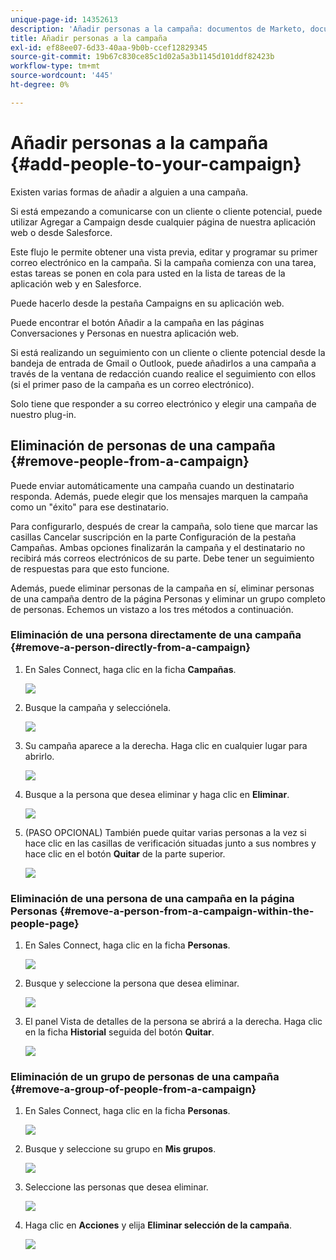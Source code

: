 ```yaml
---
unique-page-id: 14352613
description: 'Añadir personas a la campaña: documentos de Marketo, documentación del producto'
title: Añadir personas a la campaña
exl-id: ef88ee07-6d33-40aa-9b0b-ccef12829345
source-git-commit: 19b67c830ce85c1d02a5a3b1145d101ddf82423b
workflow-type: tm+mt
source-wordcount: '445'
ht-degree: 0%

---
```


# Añadir personas a la campaña {#add-people-to-your-campaign}

Existen varias formas de añadir a alguien a una campaña.

Si está empezando a comunicarse con un cliente o cliente potencial, puede utilizar Agregar a Campaign desde cualquier página de nuestra aplicación web o desde Salesforce.

Este flujo le permite obtener una vista previa, editar y programar su primer correo electrónico en la campaña. Si la campaña comienza con una tarea, estas tareas se ponen en cola para usted en la lista de tareas de la aplicación web y en Salesforce.

Puede hacerlo desde la pestaña Campaigns en su aplicación web.

Puede encontrar el botón Añadir a la campaña en las páginas Conversaciones y Personas en nuestra aplicación web.

Si está realizando un seguimiento con un cliente o cliente potencial desde la bandeja de entrada de Gmail o Outlook, puede añadirlos a una campaña a través de la ventana de redacción cuando realice el seguimiento con ellos (si el primer paso de la campaña es un correo electrónico).

Solo tiene que responder a su correo electrónico y elegir una campaña de nuestro plug-in.

## Eliminación de personas de una campaña {#remove-people-from-a-campaign}

Puede enviar automáticamente una campaña cuando un destinatario responda. Además, puede elegir que los mensajes marquen la campaña como un &quot;éxito&quot; para ese destinatario.

Para configurarlo, después de crear la campaña, solo tiene que marcar las casillas Cancelar suscripción en la parte Configuración de la pestaña Campañas. Ambas opciones finalizarán la campaña y el destinatario no recibirá más correos electrónicos de su parte. Debe tener un seguimiento de respuestas para que esto funcione.

Además, puede eliminar personas de la campaña en sí, eliminar personas de una campaña dentro de la página Personas y eliminar un grupo completo de personas. Echemos un vistazo a los tres métodos a continuación.

### Eliminación de una persona directamente de una campaña {#remove-a-person-directly-from-a-campaign}

1. En Sales Connect, haga clic en la ficha **Campañas**.

   ![](assets/one.png)

1. Busque la campaña y selecciónela.

   ![](assets/two.png)

1. Su campaña aparece a la derecha. Haga clic en cualquier lugar para abrirlo.

   ![](assets/three.png)

1. Busque a la persona que desea eliminar y haga clic en **Eliminar**.

   ![](assets/four.png)

1. (PASO OPCIONAL) También puede quitar varias personas a la vez si hace clic en las casillas de verificación situadas junto a sus nombres y hace clic en el botón **Quitar** de la parte superior.

   ![](assets/five.png)

### Eliminación de una persona de una campaña en la página Personas {#remove-a-person-from-a-campaign-within-the-people-page}

1. En Sales Connect, haga clic en la ficha **Personas**.

   ![](assets/one-a.png)

1. Busque y seleccione la persona que desea eliminar.

   ![](assets/two-a.png)

1. El panel Vista de detalles de la persona se abrirá a la derecha. Haga clic en la ficha **Historial** seguida del botón **Quitar**.

   ![](assets/three-a.png)

### Eliminación de un grupo de personas de una campaña {#remove-a-group-of-people-from-a-campaign}

1. En Sales Connect, haga clic en la ficha **Personas**.

   ![](assets/one-b.png)

1. Busque y seleccione su grupo en **Mis grupos**.

   ![](assets/two-b.png)

1. Seleccione las personas que desea eliminar.

   ![](assets/three-b.png)

1. Haga clic en **Acciones** y elija **Eliminar selección de la campaña**.

   ![](assets/four-b.png)